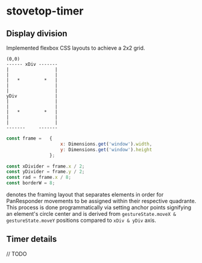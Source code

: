 # stovetop-timer


## Display division
Implemented flexbox CSS layouts to achieve a 2x2 grid.

    (0,0)
    ------ xDiv -------
    |                 |
    |                 |
    |   *         *   |
    |                 |
    |                 |
    yDiv              |
    |                 |
    |                 |
    |   *         *   |
    |                 |
    |                 |
    -------     -------
```javascript
const frame =   {
                    x: Dimensions.get('window').width,
                    y: Dimensions.get('window').height
                };

const xDivider = frame.x / 2;
const yDivider = frame.y / 2;
const rad = frame.x / 8;
const borderW = 8;
```
denotes the framing layout that separates elements in order for PanResponder
movements to be assigned within their respective quadrante. This process is done programmatically via setting anchor points signifying an element's circle center and is derived from
`gestureState.moveX & gestureState.moveY` positions compared to `xDiv & yDiv`
axis.


##  Timer details
//  TODO
